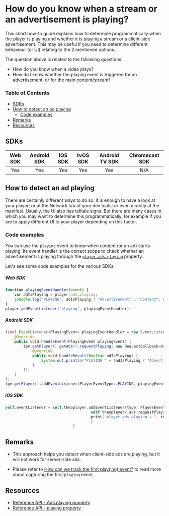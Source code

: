 # How do you know when a stream or an advertisement is playing?

This short how-to guide explains how to determine programmatically when the player is playing and whether it is playing a stream or a client-side advertisement. This may be useful if you need to determine different behaviour (or UI) relating to the 2 mentioned options.

The question above is related to the following questions:

- How do you know when a video plays?
- How do I know whether the playing event is triggered for an advertisement, or for the main content/stream?

### Table of Contents
- [SDKs](#sdks)
- [How to detect an ad playing](#how-to-detect-an-ad-playing)
  - [Code examples](#code-examples)
- [Remarks](#remarks)
- [Resources](#resources)


## SDKs

| Web SDK | Android SDK | iOS SDK | tvOS SDK| Android TV SDK | Chromecast SDK |
| :-----: | :---------: | :-----: | :--: | :------------: | :------------: |
|   Yes   |  Yes  |   Yes  | Yes  |      Yes    |      N/A      |

## How to detect an ad playing 

There are certainly different ways to do so: it is enough to have a look at your player; or at the Network tab of your dev tools; or even directly at the manifest. Usually, the UI also has telltale signs. But there are many cases in which you may want to determine this programmatically, for example if you are to apply different UI to your player depending on this factor. 

### Code examples

You can use the `playing` event to know when content (or an ad) starts playing. Its event handler is the correct scope to check whether an advertisement is playing through the [`player.ads.playing`](https://docs.portal.theoplayer.com/api-reference/web/theoplayer.ads.playing.md) property.

Let's see some code examples for the various SDKs.

##### Web SDK

```js
function playingEventHandler(event) {
    var adIsPlaying = player.ads.playing;
    console.log("PLAYING", adIsPlaying ? "Advertisement" : "Content", event);
}
player.addEventListener('playing', playingEventHandler);
```

##### Android SDK

```java
final EventListener<PlayingEvent> playingEventHandler = new EventListener<PlayingEvent>() {
    @Override
    public void handleEvent(PlayingEvent playingEvent) {
        tpv.getPlayer().getAds().requestPlaying( new RequestCallback<Boolean>() {
            @Override
            public void handleResult(Boolean adIsPlaying) {
                System.out.println("PLAYING " + (adIsPlaying ? "Advertisement" : "Content"));
            }
        });
    }
};
tpv.getPlayer().addEventListener(PlayerEventTypes.PLAYING, playingEventHandler);
```

##### iOS SDK

```swift
self.eventListener = self.theoplayer.addEventListener(type: PlayerEventTypes.PLAYING) { [weak self] event in
                                      self.theoplayer?.ads.requestPlaying() { (result, _) in
                                      print("player.ads.playing = ", result!)
                                      }
                              }
```

## Remarks

- This approach helps you detect when client-side ads are playing, but it will not work for server-side ads.

- Please refer to [How can we track the first play(ing) event?](../../how-to-guides/09-player/03-how-can-we-track-the-first-playing-event.md) to read more about capturing the first `playing` event.

## Resources

- [Reference API - Ads.playing property](https://docs.portal.theoplayer.com/api-reference/web/theoplayer.ads.playing.md)
- [Reference API - playing property](https://docs.portal.theoplayer.com/api-reference/web/theoplayer.playereventmap.playing.md)